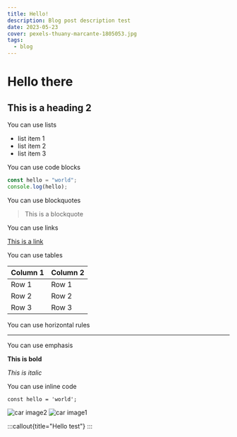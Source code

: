 ```yaml
---
title: Hello!
description: Blog post description test
date: 2023-05-23
cover: pexels-thuany-marcante-1805053.jpg
tags:
  - blog
---
```


# Hello there

## This is a heading 2

You can use lists

- list item 1
- list item 2
- list item 3

You can use code blocks

```js
const hello = "world";
console.log(hello);
```

You can use blockquotes

> This is a blockquote

You can use links

[This is a link](https://www.google.com)

You can use tables

| Column 1 | Column 2 |
| -------- | -------- |
| Row 1    | Row 1    |
| Row 2    | Row 2    |
| Row 3    | Row 3    |

You can use horizontal rules

---

You can use emphasis

**This is bold**

_This is italic_

You can use inline code

`const hello = 'world';`

![car image2](/images/blog/pexels-yurii-hlei-1545743.jpg)
![car image1](/images/blog/pexels-thuany-marcante-1805053.jpg)

:::callout{title="Hello test"}
:::
